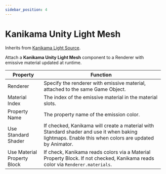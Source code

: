 ```yaml
---
sidebar_position: 4
---
```


# Kanikama Unity Light Mesh

Inherits from [Kanikama Light Source](kanikama-light-source).

Attach a **Kanikama Unity Light Mesh** component to a Renderer with emissive material updated at runtime.

|Property|Function|
|-|-|
|Renderer|Specify the renderer with emissive material, attached to the same Game Object.|
|Material Index|The index of the emissive material in the material slots.|
|Property Name|The property name of the emission color.|
|Use Standard Shader|If checked, Kanikama will create a material with Standard shader and use it when baking lightmaps. Enable this when colors are updated by Animator.|
|Use Material Property Block|If check, Kanikama reads colors via a Material Property Block. If not checked, Kanikama reads color via `Renderer.materials`.|
